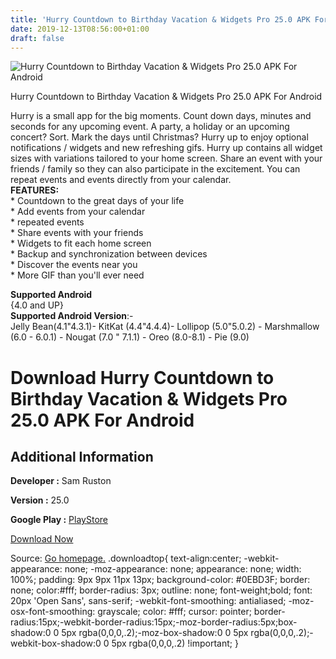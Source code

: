 ```yaml
---
title: 'Hurry Countdown to Birthday Vacation & Widgets Pro 25.0 APK For Android'
date: 2019-12-13T08:56:00+01:00
draft: false
---
```


![Hurry Countdown to Birthday Vacation & Widgets Pro 25.0 APK For Android](https://i0.wp.com/apkhome.net/wp-content/uploads/2019/12/Hurry-Countdown-to-Birthday-Vacation-Widgets-Pro-25.0.png "Hurry Countdown to Birthday Vacation & Widgets Pro 25.0 APK For Android")

  

Hurry Countdown to Birthday Vacation & Widgets Pro 25.0 APK For Android

Hurry is a small app for the big moments. Count down days, minutes and seconds for any upcoming event. A party, a holiday or an upcoming concert? Sort. Mark the days until Christmas? Hurry up to enjoy optional notifications / widgets and new refreshing gifs. Hurry up contains all widget sizes with variations tailored to your home screen. Share an event with your friends / family so they can also participate in the excitement. You can repeat events and events directly from your calendar.  
**FEATURES:**  
\* Countdown to the great days of your life  
\* Add events from your calendar  
\* repeated events  
\* Share events with your friends  
\* Widgets to fit each home screen  
\* Backup and synchronization between devices  
\* Discover the events near you  
\* More GIF than you'll ever need

**Supported Android**  
{4.0 and UP}  
**Supported Android Version**:-  
Jelly Bean(4.1"4.3.1)- KitKat (4.4"4.4.4)- Lollipop (5.0"5.0.2) - Marshmallow (6.0 - 6.0.1) - Nougat (7.0 " 7.1.1) - Oreo (8.0-8.1) - Pie (9.0)

Download Hurry Countdown to Birthday Vacation & Widgets Pro 25.0 APK For Android
================================================================================

Additional Information
----------------------

**Developer :** Sam Ruston

**Version :** 25.0

**Google Play :** [PlayStore](https://play.google.com/store/apps/details?id=com.samruston.hurry)

  

[Download Now](https://store4app.co/post/hurry-countdown-to-birthday-vacation-amp-widgets-pro-25-0-apk-for-android_1575989231)

  
Source: [Go homepage.](https://store4app.co/post/hurry-countdown-to-birthday-vacation-amp-widgets-pro-25-0-apk-for-android_1575989231) .downloadtop{ text-align:center; -webkit-appearance: none; -moz-appearance: none; appearance: none; width: 100%; padding: 9px 9px 11px 13px; background-color: #0EBD3F; border: none; color:#fff; border-radius: 3px; outline: none; font-weight;bold; font: 20px 'Open Sans', sans-serif; -webkit-font-smoothing: antialiased; -moz-osx-font-smoothing: grayscale; color: #fff; cursor: pointer; border-radius:15px;-webkit-border-radius:15px;-moz-border-radius:5px;box-shadow:0 0 5px rgba(0,0,0,.2);-moz-box-shadow:0 0 5px rgba(0,0,0,.2);-webkit-box-shadow:0 0 5px rgba(0,0,0,.2) !important; }